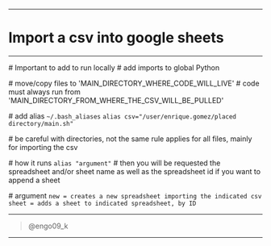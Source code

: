 ----------
# Import a csv into google sheets
----------

\# Important to add to run locally
\# add imports to global Python

\# move/copy files to 'MAIN_DIRECTORY_WHERE_CODE_WILL_LIVE'
\# code must always run from 'MAIN_DIRECTORY_FROM_WHERE_THE_CSV_WILL_BE_PULLED'

\# add alias
`~/.bash_aliases`
`alias csv="/user/enrique.gomez/placed directory/main.sh"`

\# be careful with directories, not the same rule applies for all files, mainly for importing the csv

\# how it runs
`alias "argument"`
\# then you will be requested the spreadsheet and/or sheet name as well as the spreadsheet id if you want to append a sheet

\# argument
`new = creates a new spreadsheet importing the indicated csv`
`sheet = adds a sheet to indicated spreadsheet, by ID`


----------
> @engo09_k
----------
